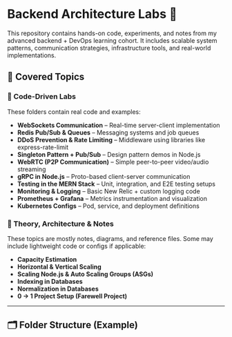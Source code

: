 # Backend Architecture Labs 🚀

This repository contains hands-on code, experiments, and notes from my advanced backend + DevOps learning cohort. It includes scalable system patterns, communication strategies, infrastructure tools, and real-world implementations.

## 📌 Covered Topics

### 🧪 Code-Driven Labs
These folders contain real code and examples:

- **WebSockets Communication** – Real-time server-client implementation
- **Redis Pub/Sub & Queues** – Messaging systems and job queues
- **DDoS Prevention & Rate Limiting** – Middleware using libraries like express-rate-limit
- **Singleton Pattern + Pub/Sub** – Design pattern demos in Node.js
- **WebRTC (P2P Communication)** – Simple peer-to-peer video/audio streaming
- **gRPC in Node.js** – Proto-based client-server communication
- **Testing in the MERN Stack** – Unit, integration, and E2E testing setups
- **Monitoring & Logging** – Basic New Relic + custom logging code
- **Prometheus + Grafana** – Metrics instrumentation and visualization
- **Kubernetes Configs** – Pod, service, and deployment definitions

### 📘 Theory, Architecture & Notes
These topics are mostly notes, diagrams, and reference files. Some may include lightweight code or configs if applicable:

- **Capacity Estimation**
- **Horizontal & Vertical Scaling**
- **Scaling Node.js & Auto Scaling Groups (ASGs)**
- **Indexing in Databases**
- **Normalization in Databases**
- **0 → 1 Project Setup (Farewell Project)**

---

## 🗂 Folder Structure (Example)

